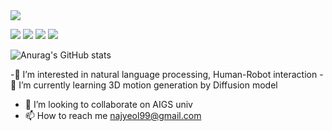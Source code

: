 <img src="https://capsule-render.vercel.app/api?type=transparent&color=random&height=80&section=header&text=👋%20Hi%20I'm%20Najongs%20interested%20in%20NLP&fontSize=50&animation=twinkling" />

<a href="README.md" target="_blank"><img src="https://img.shields.io/badge/python-A6A9AA?style=flat&logo=python&logoColor=#3776AB"/></a>
<a href="README.md" target="_blank"><img src="https://img.shields.io/badge/pandas-A6A9AA?style=flat&logo=pandas&logoColor=#150458"/></a>
<a href="README.md" target="_blank"><img src="https://img.shields.io/badge/pytorch-A6A9AA?style=flat&logo=pytorch&logoColor=#EE4C2C"/></a>
<a href="README.md" target="_blank"><img src="https://img.shields.io/badge/scikitlearn-A6A9AA?style=flat&logo=scikit-learn&logoColor=#F7931E"/></a>

![Anurag's GitHub stats](https://github-readme-stats.vercel.app/api?username=Najongs&show_icons=true&theme=radical)


-👀 I’m interested in natural language processing, Human-Robot interaction
-🌱 I’m currently learning 3D motion generation by Diffusion model
- 💞️ I’m looking to collaborate on AIGS univ
- 📫 How to reach me najyeol99@gmail.com

<!---
Najongs/Najongs is a ✨ special ✨ repository because its `README.md` (this file) appears on your GitHub profile.
You can click the Preview link to take a look at your changes.
--->
